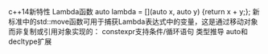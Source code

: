 c++14新特性
	Lambda函数
		auto lambda = [](auto x, auto y) {return x + y;};
		新标准中的std::move函数可用于捕获Lambda表达式中的变量，这是通过移动对象而非复制或引用对象实现的：
 		constexpr支持条件/循环语句
类型推导
	auto和decltype扩展
